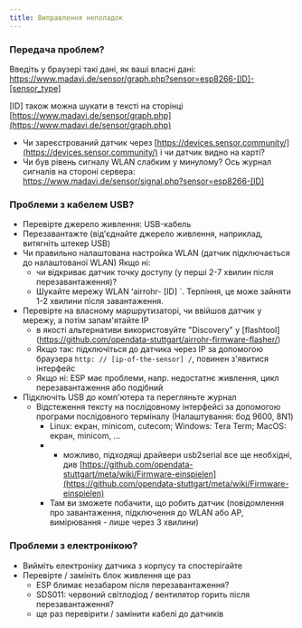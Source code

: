 ```yaml
---
title: Виправлення неполадок
---
```


### Передача проблем?
Введіть у браузері такі дані, як ваші власні дані:
https://www.madavi.de/sensor/graph.php?sensor=esp8266-[ID]-[sensor_type]

[ID] також можна шукати в тексті на сторінці [https://www.madavi.de/sensor/graph.php](https://www.madavi.de/sensor/graph.php)

* Чи зареєстрований датчик через [https://devices.sensor.community/](https://devices.sensor.community/) і чи датчик видно на карті?
* Чи був рівень сигналу WLAN слабким у минулому? Ось журнал сигналів на стороні сервера: https://www.madavi.de/sensor/signal.php?sensor=esp8266-[ID]
        

### Проблеми з кабелем USB?
* Перевірте джерело живлення: USB-кабель
* Перезавантажте (від'єднайте джерело живлення, наприклад, витягніть штекер USB)
* Чи правильно налаштована настройка WLAN (датчик підключається до налаштованої WLAN) Якщо ні:
    * чи відкриває датчик точку доступу (у перші 2-7 хвилин після перезавантаження)?
    * Шукайте мережу WLAN ʻairrohr- [ID] `. Терпіння, це може зайняти 1-2 хвилини після завантаження.
* Перевірте на власному маршрутизаторі, чи ввійшов датчик у мережу, а потім запам'ятайте IP
    * в якості альтернативи використовуйте "Discovery" у [flashtool] (https://github.com/opendata-stuttgart/airrohr-firmware-flasher/)
    * Якщо так: підключіться до датчика через IP за допомогою браузера `http: // [ip-of-the-sensor] /`, повинен з'явитися інтерфейс
    * Якщо ні: ESP має проблеми, напр. недостатнє живлення, цикл перезавантаження або подібний
* Підключіть USB до комп'ютера та перегляньте журнал
    * Відстеження тексту на послідовному інтерфейсі за допомогою програми послідовного терміналу (Налаштування: бод 9600, 8N1)
        * Linux: екран, minicom, cutecom; Windows: Tera Term; MacOS: екран, minicom, ...
        * * можливо, підходящі драйвери usb2serial все ще необхідні, див [https://github.com/opendata-stuttgart/meta/wiki/Firmware-einspielen](https://github.com/opendata-stuttgart/meta/wiki/Firmware-einspielen)
        * Там ви зможете побачити, що робить датчик (повідомлення про завантаження, підключення до WLAN або AP, вимірювання - лише через 3 хвилини)

### Проблеми з електронікою?
* Вийміть електроніку датчика з корпусу та спостерігайте
* Перевірте / замініть блок живлення ще раз
    * ESP блимає незабаром після перезавантаження?
    * SDS011: червоний світлодіод / вентилятор горить після перезавантаження?
    * ще раз перевірити / замінити кабелі до датчиків